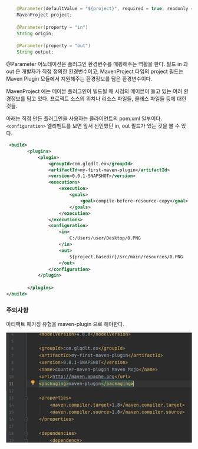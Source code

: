 ```java
    @Parameter(defaultValue = "${project}", required = true, readonly = true)
    MavenProject project;

    @Parameter(property = "in")
    String origin;

    @Parameter(property = "out")
    String output;
```

@Parameter 어노테이션은 플러그인 환경변수를 매핑해주는 역활을 한다. 필드 in 과 out 은 개발자가 직접 정의한 환경변수이고, MavenProject 타입의 project 필드는 Maven Plugin 모듈에서 지원해주는 환경정보를 담은 환경변수이다. 

MavenProject 에는 메이븐 플러그인이 빌드될 때 시점의 메이븐이 들고 있는 여러 환경정보를 담고 있다. 프로젝트 소스의 위치나 리소스 파일들, 클래스 파일들 등에 대한 것들. 

아래는 직접 만든 플러그인을 사용하는 클라이언트의 pom.xml 일부이다. ```<configuration>``` 엘리멘트를 보면 앞서 선언했던 in, out 필드가 있는 것을 볼 수 있다.


```xml
 <build>
        <plugins>
            <plugin>
                <groupId>com.glqdlt.ex</groupId>
                <artifactId>my-first-maven-plugin</artifactId>
                <version>0.0.1-SNAPSHOT</version>
                <executions>
                    <execution>
                        <goals>
                            <goal>compile-before-resource-copy</goal>
                        </goals>
                    </execution>
                </executions>
                <configuration>
                    <in>
                        C:/Users/user/Desktop/0.PNG
                    </in>
                    <out>
                        ${project.basedir}/src/main/resources/0.PNG
                    </out>
                </configuration>
            </plugin>
            
        </plugins>
</build>
```


### 주의사항

아티팩트 패키징 유형을 maven-plugin 으로 해야한다.

![](.ReadMe_images/04aca0ef.png)



